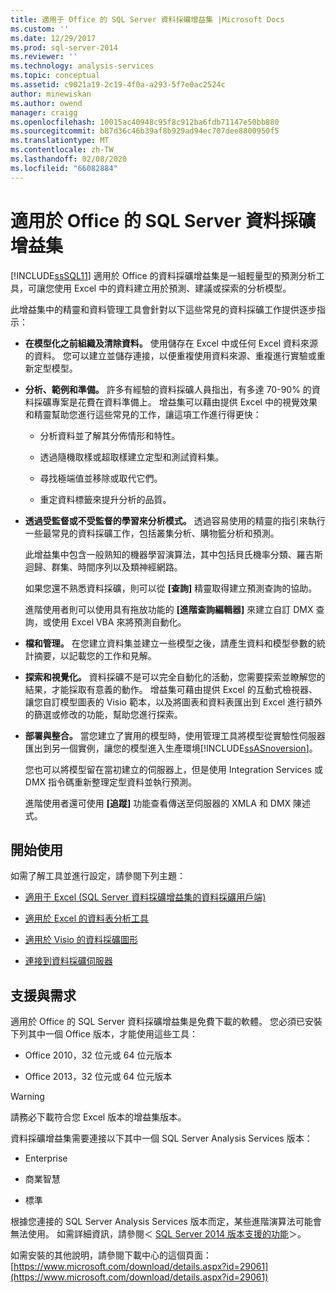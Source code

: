 ```yaml
---
title: 適用于 Office 的 SQL Server 資料採礦增益集 |Microsoft Docs
ms.custom: ''
ms.date: 12/29/2017
ms.prod: sql-server-2014
ms.reviewer: ''
ms.technology: analysis-services
ms.topic: conceptual
ms.assetid: c9021a19-2c19-4f0a-a293-5f7e0ac2524c
author: minewiskan
ms.author: owend
manager: craigg
ms.openlocfilehash: 10015ac40948c95f8c912ba6fdb71147e50bb880
ms.sourcegitcommit: b87d36c46b39af8b929ad94ec707dee8800950f5
ms.translationtype: MT
ms.contentlocale: zh-TW
ms.lasthandoff: 02/08/2020
ms.locfileid: "66082884"
---
```

# <a name="sql-server-data-mining-add-ins-for-office"></a>適用於 Office 的 SQL Server 資料採礦增益集
  
  [!INCLUDE[ssSQL11](../../includes/sssql11-md.md)] 適用於 Office 的資料採礦增益集是一組輕量型的預測分析工具，可讓您使用 Excel 中的資料建立用於預測、建議或探索的分析模型。  
  
 此增益集中的精靈和資料管理工具會針對以下這些常見的資料採礦工作提供逐步指示：  
  
-   **在模型化之前組織及清除資料。** 使用儲存在 Excel 中或任何 Excel 資料來源的資料。 您可以建立並儲存連接，以便重複使用資料來源、重複進行實驗或重新定型模型。  
  
-   **分析、範例和準備。** 許多有經驗的資料採礦人員指出，有多達 70-90% 的資料採礦專案是花費在資料準備上。 增益集可以藉由提供 Excel 中的視覺效果和精靈幫助您進行這些常見的工作，讓這項工作進行得更快：  
  
    -   分析資料並了解其分佈情形和特性。  
  
    -   透過隨機取樣或超取樣建立定型和測試資料集。  
  
    -   尋找極端值並移除或取代它們。  
  
    -   重定資料標籤來提升分析的品質。  
  
-   **透過受監督或不受監督的學習來分析模式。** 透過容易使用的精靈的指引來執行一些最常見的資料採礦工作，包括叢集分析、購物籃分析和預測。  
  
     此增益集中包含一般熟知的機器學習演算法，其中包括貝氏機率分類、羅吉斯迴歸、群集、時間序列以及類神經網路。  
  
     如果您還不熟悉資料採礦，則可以從 **[查詢]** 精靈取得建立預測查詢的協助。  
  
     進階使用者則可以使用具有拖放功能的 **[進階查詢編輯器]** 來建立自訂 DMX 查詢，或使用 Excel VBA 來將預測自動化。  
  
-   **檔和管理。** 在您建立資料集並建立一些模型之後，請產生資料和模型參數的統計摘要，以記載您的工作和見解。  
  
-   **探索和視覺化。** 資料採礦不是可以完全自動化的活動，您需要探索並瞭解您的結果，才能採取有意義的動作。 增益集可藉由提供 Excel 的互動式檢視器、讓您自訂模型圖表的 Visio 範本，以及將圖表和資料表匯出到 Excel 進行額外的篩選或修改的功能，幫助您進行探索。  
  
-   **部署與整合。** 當您建立了實用的模型時，使用管理工具將模型從實驗性伺服器匯出到另一個實例，讓您的模型進入生產環境[!INCLUDE[ssASnoversion](../../includes/ssasnoversion-md.md)]。  
  
     您也可以將模型留在當初建立的伺服器上，但是使用 Integration Services 或 DMX 指令碼重新整理定型資料並執行預測。  
  
     進階使用者還可使用 **[追蹤]** 功能查看傳送至伺服器的 XMLA 和 DMX 陳述式。  
  
## <a name="getting-started"></a>開始使用  
 如需了解工具並進行設定，請參閱下列主題：  
  
-   [適用于 Excel &#40;SQL Server 資料採礦增益集的資料採礦用戶端&#41;](../data-mining-client-for-excel-sql-server-data-mining-add-ins.md)  
  
-   [適用於 Excel 的資料表分析工具](../table-analysis-tools-for-excel.md)  
  
-   [適用於 Visio 的資料採礦圖形](../data-mining-shapes-for-visio.md)  
  
-   [連接到資料採礦伺服器](../connect-to-a-data-mining-server.md)  
  
## <a name="support-and-requirements"></a>支援與需求  
 適用於 Office 的 SQL Server 資料採礦增益集是免費下載的軟體。 您必須已安裝下列其中一個 Office 版本，才能使用這些工具：  
  
-   Office 2010，32 位元或 64 位元版本  
  
-   Office 2013，32 位元或 64 位元版本  
  
> [!WARNING]  
>  請務必下載符合您 Excel 版本的增益集版本。  
  
 資料採礦增益集需要連接以下其中一個 SQL Server Analysis Services 版本：  
  
-   Enterprise  
  
-   商業智慧  
  
-   標準  
  
 根據您連接的 SQL Server Analysis Services 版本而定，某些進階演算法可能會無法使用。 如需詳細資訊，請參閱＜ [SQL Server 2014 版本支援的功能](https://msdn.microsoft.com/library/cc645993.aspx)＞。  
  
 如需安裝的其他說明，請參閱下載中心的這個頁面：[https://www.microsoft.com/download/details.aspx?id=29061](https://www.microsoft.com/download/details.aspx?id=29061)  
  
  
